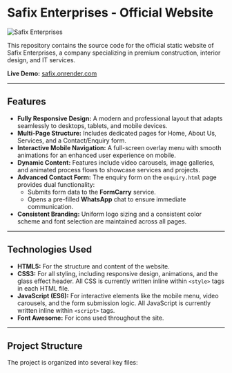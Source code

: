 # Safix Enterprises - Official Website

![Safix Enterprises]([https://raw.githubusercontent.com/your-username/your-repo-name/main/logo.png](https://github.com/MdTabish24/Safix-Enterprises/blob/main/logo.png))

This repository contains the source code for the official static website of Safix Enterprises, a company specializing in premium construction, interior design, and IT services.

**Live Demo:** [safix.onrender.com](https://safix.onrender.com)

---

## Features

- **Fully Responsive Design:** A modern and professional layout that adapts seamlessly to desktops, tablets, and mobile devices.
- **Multi-Page Structure:** Includes dedicated pages for Home, About Us, Services, and a Contact/Enquiry form.
- **Interactive Mobile Navigation:** A full-screen overlay menu with smooth animations for an enhanced user experience on mobile.
- **Dynamic Content:** Features include video carousels, image galleries, and animated process flows to showcase services and projects.
- **Advanced Contact Form:** The enquiry form on the `enquiry.html` page provides dual functionality:
    - Submits form data to the **FormCarry** service.
    - Opens a pre-filled **WhatsApp** chat to ensure immediate communication.
- **Consistent Branding:** Uniform logo sizing and a consistent color scheme and font selection are maintained across all pages.

---

## Technologies Used

- **HTML5:** For the structure and content of the website.
- **CSS3:** For all styling, including responsive design, animations, and the glass effect header. All CSS is currently written inline within `<style>` tags in each HTML file.
- **JavaScript (ES6):** For interactive elements like the mobile menu, video carousels, and the form submission logic. All JavaScript is currently written inline within `<script>` tags.
- **Font Awesome:** For icons used throughout the site.

---

## Project Structure

The project is organized into several key files:

